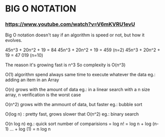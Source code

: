 # BIG O NOTATION

### https://www.youtube.com/watch?v=V6mKVRU1evU

Big O notation doesn't say if an algorithm is speed or not, but how it evolves.

45n^3 + 20n^2 + 19 = 84
45n^3 + 20n^2 + 19 = 459 (n=2)
45n^3 + 20n^2 + 19 = 47 019 (n=10)

The reason it's growing fast is n^3
So complexity is O(n^3)

O(1) algorithm spend always same time to execute whatever the data
eg.: adding an item in an Array

O(n) grows with the amount of data
eg.: in a linear search with a n size array, n verification is the worst case

O(n^2) grows with the ammount of data, but faster
eg.: bubble sort

O(log n) : pretty fast, grows slower that O(n^2)
eg.: binary search

O(n log n)
eg.: quick sort
	number of comparisions = log n!
		= log n + log (n-1) ... + log (1)
		= n log n

		